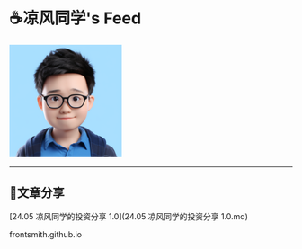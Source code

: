 
# ☕凉风同学's Feed

<img src="https://raw.githubusercontent.com/frontsmith/FNotePic/master/data/202404291510570.png" width="200" />

---

## 💾文章分享
[24.05 凉风同学的投资分享 1.0](24.05 凉风同学的投资分享 1.0.md)









frontsmith.github.io

